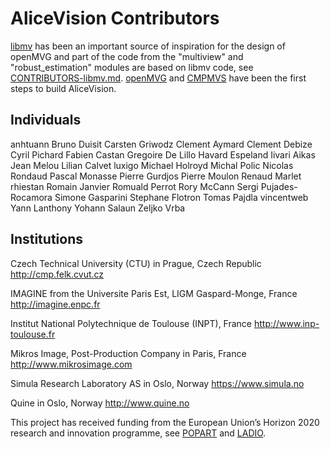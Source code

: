 AliceVision Contributors
========================

[libmv](https://github.com/libmv/libmv) has been an important source of inspiration for the design of openMVG and part of the code from the "multiview" and "robust_estimation" modules are based on libmv code, see [CONTRIBUTORS-libmv.md](CONTRIBUTORS-libmv.md).
[openMVG](https://github.com/openMVG/openMVG) and [CMPMVS](http://ptak.felk.cvut.cz/sfmservice/websfm.pl?menu=cmpmvs) have been the first steps to build AliceVision.


Individuals
-----------

anhtuann
Bruno Duisit
Carsten Griwodz
Clement Aymard
Clement Debize
Cyril Pichard
Fabien Castan
Gregoire De Lillo
Havard Espeland
Iivari Aikas
Jean Melou
Lilian Calvet
luxigo
Michael Holroyd
Michal Polic
Nicolas Rondaud
Pascal Monasse
Pierre Gurdjos
Pierre Moulon
Renaud Marlet
rhiestan
Romain Janvier
Romuald Perrot
Rory McCann
Sergi Pujades-Rocamora
Simone Gasparini
Stephane Flotron
Tomas Pajdla
vincentweb
Yann Lanthony
Yohann Salaun
Zeljko Vrba


Institutions
------------

Czech Technical University (CTU) in Prague, Czech Republic
http://cmp.felk.cvut.cz

IMAGINE from the Universite Paris Est, LIGM Gaspard-Monge, France
http://imagine.enpc.fr

Institut National Polytechnique de Toulouse (INPT), France
http://www.inp-toulouse.fr

Mikros Image, Post-Production Company in Paris, France
http://www.mikrosimage.com

Simula Research Laboratory AS in Oslo, Norway
https://www.simula.no

Quine in Oslo, Norway
http://www.quine.no

This project has received funding from the European Union’s Horizon 2020 research and innovation programme, see [POPART](http://www.popartproject.eu) and [LADIO](http://www.ladioproject.eu).
